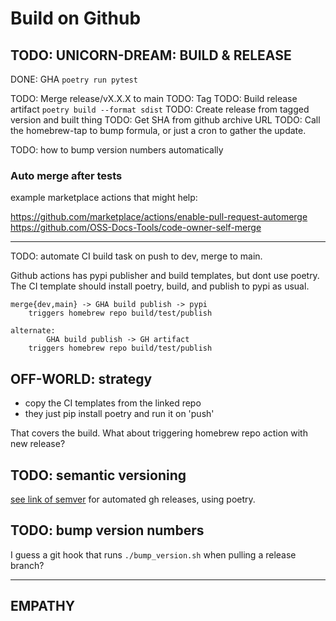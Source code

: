 # Build on Github

## TODO: UNICORN-DREAM: BUILD & RELEASE
DONE: GHA `poetry run pytest`

TODO: Merge release/vX.X.X to main
TODO: Tag
TODO: Build release artifact `poetry build --format sdist`
TODO: Create release from tagged version and built thing
TODO: Get SHA from github archive URL
TODO: Call the homebrew-tap to bump formula, or just a cron to gather the update.

TODO: how to bump version numbers automatically


### Auto merge after tests


example marketplace actions that might help:

https://github.com/marketplace/actions/enable-pull-request-automerge
https://github.com/OSS-Docs-Tools/code-owner-self-merge



----------
TODO: automate CI build task on push to dev, merge to main.

Github actions has pypi publisher and build templates, but dont use poetry.
The CI template should install poetry, build, and publish to pypi as usual.

    merge{dev,main} -> GHA build publish -> pypi
        triggers homebrew repo build/test/publish

    alternate:
            GHA build publish -> GH artifact
        triggers homebrew repo build/test/publish

## OFF-WORLD: strategy
* copy the CI templates from the linked repo
* they just pip install poetry and run it on 'push'

That covers the build. What about triggering homebrew repo action with new release?

## TODO: semantic versioning
[see link of semver][semantic release] for automated gh releases, using poetry.

## TODO: bump version numbers
I guess a git hook that runs `./bump_version.sh` when pulling a release branch?

----------
## EMPATHY
[example: gha poetry]: https://github.com/marketplace/actions/python-poetry-action

[example2: gha poetry]: https://github.com/ppeetteerrs/simple-poetry

[semantic release]: https://mestrak.com/blog/semantic-release-with-python-poetry-github-actions-20nn

[GHA desertislandutils publish python package on release]: https://github.com/mahiki/desertislandutils/actions/new?category=none&query=python

